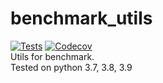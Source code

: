 # benchmark_utils
[![Tests](https://github.com/ayasyrev/benchmark_utils/workflows/Tests/badge.svg)](https://github.com/ayasyrev/benchmark_utils/actions?workflow=Tests)  [![Codecov](https://codecov.io/gh/ayasyrev/benchmark_utils/branch/master/graph/badge.svg)](https://codecov.io/gh/ayasyrev/benchmark_utils)  
Utils for benchmark.  
Tested on python 3.7, 3.8, 3.9  

